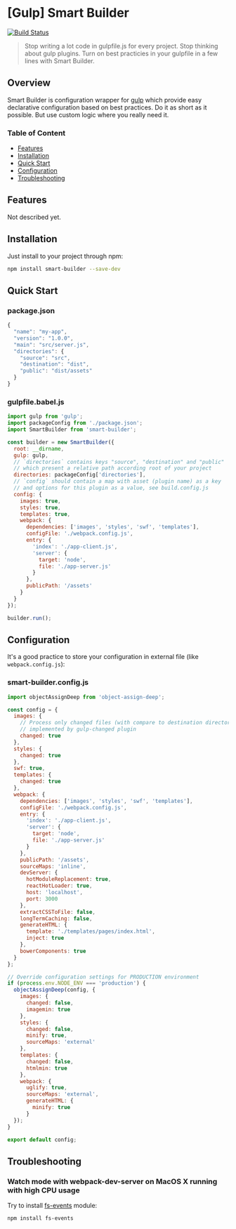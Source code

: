 # [Gulp] Smart Builder

[![Build Status](http://img.shields.io/travis/DenisIzmaylov/gulp-smart-builder/master.svg?style=flat-square)](http://travis-ci.org/DenisIzmaylov/gulp-smart-builder)

> Stop writing a lot code in gulpfile.js for every project.
> Stop thinking about gulp plugins.
> Turn on best practicies in your gulpfile in a few lines with Smart Builder.

## Overview

Smart Builder is configuration wrapper for [gulp](https://github.com/gulpjs/gulp) which provide easy declarative configuration based on best practices. Do it as short as it possible. But use custom logic where you really need it.

### Table of Content
 * [Features](#features)
 * [Installation](#installation)
 * [Quick Start](#quick-start)
 * [Configuration](#configuration)
 * [Troubleshooting](#troubleshooting)

## Features

Not described yet.

## Installation

Just install to your project through npm:
```bash
npm install smart-builder --save-dev
```

## Quick Start

### package.json

```javascript
{
  "name": "my-app",
  "version": "1.0.0",
  "main": "src/server.js",
  "directories": {
    "source": "src",
    "destination": "dist",
    "public": "dist/assets"
  }
}
```

### gulpfile.babel.js

```javascript
import gulp from 'gulp';
import packageConfig from './package.json';
import SmartBuilder from 'smart-builder';

const builder = new SmartBuilder({
  root: __dirname,
  gulp: gulp,
  // `directories` contains keys "source", "destination" and "public"
  // which present a relative path according root of your project
  directories: packageConfig['directories'],
  // `config` should contain a map with asset (plugin name) as a key  
  // and options for this plugin as a value, see build.config.js
  config: {
    images: true,
    styles: true,
    templates: true,
    webpack: {
      dependencies: ['images', 'styles', 'swf', 'templates'],
      configFile: './webpack.config.js',
      entry: {
        'index': './app-client.js',
        'server': {
          target: 'node',
          file: './app-server.js'
        }
      },
      publicPath: '/assets'
    }
  }
});

builder.run();
```

## Configuration

It's a good practice to store your configuration in external file (like `webpack.config.js`):

### smart-builder.config.js

```javascript
import objectAssignDeep from 'object-assign-deep';

const config = {
  images: {
    // Process only changed files (with compare to destination directory)
    // implemented by gulp-changed plugin
    changed: true
  },
  styles: {
    changed: true
  },
  swf: true,
  templates: {
    changed: true
  },
  webpack: {
    dependencies: ['images', 'styles', 'swf', 'templates'],
    configFile: './webpack.config.js',
    entry: {
      'index': './app-client.js',
      'server': {
        target: 'node',
        file: './app-server.js'
      }
    },
    publicPath: '/assets',
    sourceMaps: 'inline',
    devServer: {
      hotModuleReplacement: true,
      reactHotLoader: true,
      host: 'localhost',
      port: 3000
    },
    extractCSSToFile: false,
    longTermCaching: false,
    generateHTML: {
      template: './templates/pages/index.html',
      inject: true
    },
    bowerComponents: true
  }
};

// Override configuration settings for PRODUCTION environment
if (process.env.NODE_ENV === 'production') {
  objectAssignDeep(config, {
    images: {
      changed: false,
      imagemin: true
    },
    styles: {
      changed: false,
      minify: true,
      sourceMaps: 'external'
    },
    templates: {
      changed: false,
      htmlmin: true
    },
    webpack: {
      uglify: true,
      sourceMaps: 'external',
      generateHTML: {
        minify: true
      }
  });
}

export default config;
```

## Troubleshooting

### Watch mode with webpack-dev-server on MacOS X running with high CPU usage

Try to install [fs-events](https://github.com/strongloop/fsevents) module:
```bash
npm install fs-events
```

